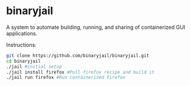 # binaryjail
A system to automate building, running, and sharing of containerized GUI applications.

Instructions:
``` bash
git clone https://github.com/binaryjail/binaryjail.git
cd binaryjail
./jail #initial setup
./jail install firefox #Pull firefox recipe and build it
./jail run firefox #Run containerized Firefox
```
